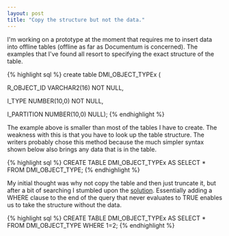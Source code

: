 ```yaml
---
layout: post
title: "Copy the structure but not the data."
---
```


I'm working on a prototype at the moment that requires me to insert data into offline tables (offline as far as Documentum is concerned). The examples that I've found all resort to specifying the exact structure of the table.
<!--more-->
{% highlight sql %}
create table DMI_OBJECT_TYPEx (

R_OBJECT_ID VARCHAR2(16) NOT NULL,

I_TYPE NUMBER(10,0) NOT NULL,

I_PARTITION NUMBER(10,0) NULL);
{% endhighlight %}

The example above is smaller than most of the tables I have to create. The weakness with this is that you have to look up the table structure. The writers probably chose this method because the much simpler syntax shown below also brings any data that is in the table.

{% highlight sql %}
CREATE TABLE DMI_OBJECT_TYPEx AS SELECT * FROM DMI_OBJECT_TYPE;
{% endhighlight %}

My initial thought was why not copy the table and then just truncate it, but after a bit of searching I stumbled upon the <a href="http://www.vbrad.com/article.aspx?id=14">solution</a>. Essentially adding a WHERE clause to the end of the query that never evaluates to TRUE enables us to take the structure without the data.

{% highlight sql %}
CREATE TABLE DMI_OBJECT_TYPEx AS SELECT * FROM DMI_OBJECT_TYPE WHERE 1=2;
{% endhighlight %}
